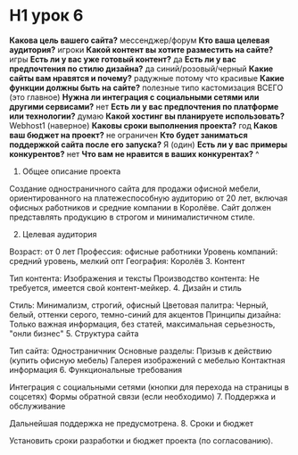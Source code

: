 # H1 урок 6
__Какова цель вашего сайта?__ мессенджер/форум
__Кто ваша целевая аудитория?__  игроки
__Какой контент вы хотите разместить на сайте?__ игры
__Есть ли у вас уже готовый контент?__ да
__Есть ли у вас предпочтения по стилю дизайна?__ да синий/розовый/черный
__Какие сайты вам нравятся и почему?__ радужные потому что красивые 
__Какие функции должны быть на сайте?__ полезные типо кастомизация ВСЕГО (это главное) 
__Нужна ли интеграция с социальными сетями или другими сервисами?__ нет
__Есть ли у вас предпочтения по платформе или технологии?__ думаю
__Какой хостинг вы планируете использовать?__ Webhost1 (наверное) 
__Каковы сроки выполнения проекта?__ год
__Каков ваш бюджет на проект?__ не ограничен 
__Кто будет заниматься поддержкой сайта после его запуска?__ Я (один)
__Есть ли у вас примеры конкурентов?__ нет
__Что вам не нравится в ваших конкурентах?__    ^



1. Общее описание проекта

Создание одностраничного сайта для продажи офисной мебели, ориентированного на платежеспособную аудиторию от 20 лет, включая офисных работников и средние компании в Королёве. Сайт должен представлять продукцию в строгом и минималистичном стиле.

2. Целевая аудитория

Возраст: от 0 лет
Профессия: офисные работники
Уровень компаний: средний уровень, мелкий опт
География: Королёв
3. Контент

Тип контента: Изображения и тексты
Производство контента: Не требуется, имеется свой контент-мейкер.
4. Дизайн и стиль

Стиль: Минимализм, строгий, офисный
Цветовая палитра: Черный, белый, оттенки серого, темно-синий для акцентов
Принципы дизайна: Только важная информация, без статей, максимальная серьезность, "онли бизнес"
5. Структура сайта

Тип сайта: Одностраничник
Основные разделы:
Призыв к действию (купить офисную мебель)
Галерея изображений с мебелью
Контактная информация
6. Функциональные требования

Интеграция с социальными сетями (кнопки для перехода на страницы в соцсетях)
Формы обратной связи (если необходимо)
7. Поддержка и обслуживание

Дальнейшая поддержка не предусмотрена.
8. Сроки и бюджет

Установить сроки разработки и бюджет проекта (по согласованию).





























